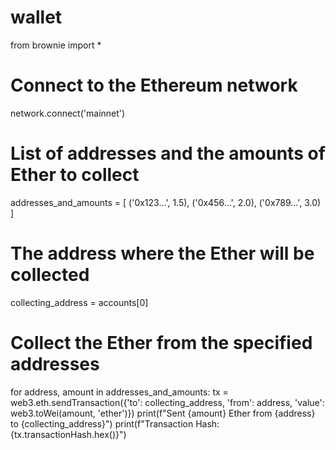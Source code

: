 # wallet
from brownie import *

# Connect to the Ethereum network
network.connect('mainnet')

# List of addresses and the amounts of Ether to collect
addresses_and_amounts = [
    ('0x123...', 1.5),
    ('0x456...', 2.0),
    ('0x789...', 3.0)
]

# The address where the Ether will be collected
collecting_address = accounts[0]

# Collect the Ether from the specified addresses
for address, amount in addresses_and_amounts:
    tx = web3.eth.sendTransaction({'to': collecting_address, 'from': address, 'value': web3.toWei(amount, 'ether')})
    print(f"Sent {amount} Ether from {address} to {collecting_address}")
    print(f"Transaction Hash: {tx.transactionHash.hex()}")

###
